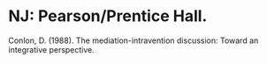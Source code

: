 # NJ: Pearson/Prentice Hall.

Conlon, D. (1988). The mediation-intravention discussion: Toward an integrative perspective.